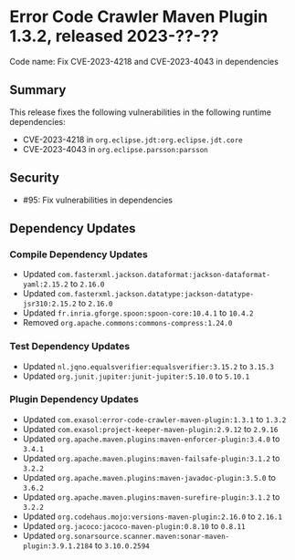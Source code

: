 # Error Code Crawler Maven Plugin 1.3.2, released 2023-??-??

Code name: Fix CVE-2023-4218 and CVE-2023-4043 in dependencies

## Summary

This release fixes the following vulnerabilities in the following runtime dependencies:
* CVE-2023-4218 in `org.eclipse.jdt:org.eclipse.jdt.core`
* CVE-2023-4043 in `org.eclipse.parsson:parsson`

## Security

* #95: Fix vulnerabilities in dependencies

## Dependency Updates

### Compile Dependency Updates

* Updated `com.fasterxml.jackson.dataformat:jackson-dataformat-yaml:2.15.2` to `2.16.0`
* Updated `com.fasterxml.jackson.datatype:jackson-datatype-jsr310:2.15.2` to `2.16.0`
* Updated `fr.inria.gforge.spoon:spoon-core:10.4.1` to `10.4.2`
* Removed `org.apache.commons:commons-compress:1.24.0`

### Test Dependency Updates

* Updated `nl.jqno.equalsverifier:equalsverifier:3.15.2` to `3.15.3`
* Updated `org.junit.jupiter:junit-jupiter:5.10.0` to `5.10.1`

### Plugin Dependency Updates

* Updated `com.exasol:error-code-crawler-maven-plugin:1.3.1` to `1.3.2`
* Updated `com.exasol:project-keeper-maven-plugin:2.9.12` to `2.9.16`
* Updated `org.apache.maven.plugins:maven-enforcer-plugin:3.4.0` to `3.4.1`
* Updated `org.apache.maven.plugins:maven-failsafe-plugin:3.1.2` to `3.2.2`
* Updated `org.apache.maven.plugins:maven-javadoc-plugin:3.5.0` to `3.6.2`
* Updated `org.apache.maven.plugins:maven-surefire-plugin:3.1.2` to `3.2.2`
* Updated `org.codehaus.mojo:versions-maven-plugin:2.16.0` to `2.16.1`
* Updated `org.jacoco:jacoco-maven-plugin:0.8.10` to `0.8.11`
* Updated `org.sonarsource.scanner.maven:sonar-maven-plugin:3.9.1.2184` to `3.10.0.2594`
